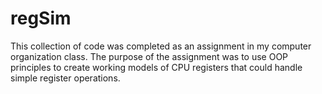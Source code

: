 regSim
======
This collection of code was completed as an assignment in my computer organization class. The purpose of the assignment was to use OOP principles to create working models of CPU registers that could handle simple register operations.
